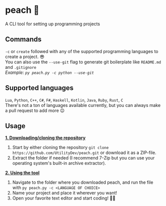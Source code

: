# peach 🍑

A CLI tool for setting up programming projects

## Commands
`-c` or `create` followed with any of the supported programming languages to create a project. 😎\
You can also use the `--use-git` flag to generate git boilerplate like `README.md` and `.gitignore`\
*Example: `py peach.py -c python --use-git`*

## Supported languages
`Lua`, `Python`, `C++`, `C#`, `F#`, `Haskell`, `Kotlin`, `Java`, `Ruby`, `Rust`, `C`\
There's not a ton of languages available currently, but you can always make a pull request to add more 😉

## Usage

**<ins>1. Downloading/cloning the repository</ins>**
1. Start by either cloning the repository `git clone https://github.com/UtilityDev/peach.git` or download it as a ZIP-file.
2. Extract the folder if needed (I recommend 7-Zip but you can use your operating system's built-in archive extractor).

**<ins>2. Using the tool</ins>**
1. Navigate to the folder where you downloaded peach, and run the file with `py peach.py -c <LANGUAGE OF CHOICE>`
2. Name your project and place it wherever you want!
3. Open your favorite text editor and start coding! 👨‍💻
